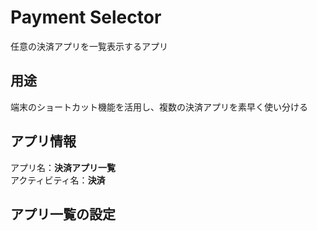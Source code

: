 # Payment Selector

任意の決済アプリを一覧表示するアプリ

## 用途

端末のショートカット機能を活用し、複数の決済アプリを素早く使い分ける

## アプリ情報

アプリ名：**決済アプリ一覧**  
アクティビティ名：**決済**

## アプリ一覧の設定

<!-- TODO -->
